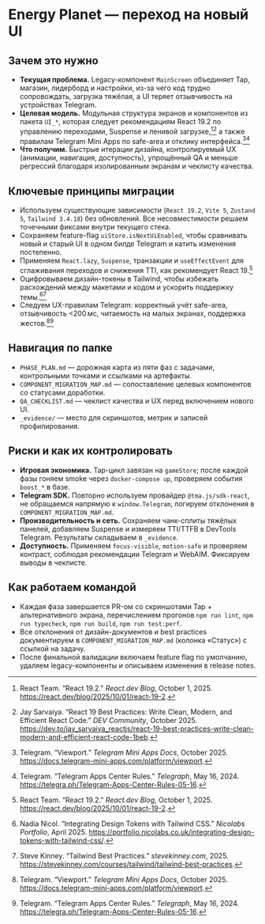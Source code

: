 # Energy Planet — переход на новый UI

## Зачем это нужно
- **Текущая проблема.** Legacy-компонент `MainScreen` объединяет Tap, магазин, лидерборд и настройки, из-за чего код трудно сопровождать, загрузка тяжёлая, а UI теряет отзывчивость на устройствах Telegram.
- **Целевая модель.** Модульная структура экранов и компонентов из пакета `UI_*`, которая следует рекомендациям React 19.2 по управлению переходами, Suspense и ленивой загрузке,[^react192][^react-best] а также правилам Telegram Mini Apps по safe-area и отклику интерфейса.[^telegram-viewport][^telegram-rules]
- **Что получим.** Быстрые итерации дизайна, контролируемый UX (анимации, навигация, доступность), упрощённый QA и меньше регрессий благодаря изолированным экранам и чеклисту качества.

## Ключевые принципы миграции
- Используем существующие зависимости (`React 19.2`, `Vite 5`, `Zustand 5`, `Tailwind 3.4.18`) без обновлений. Все несовместимости решаем точечными фикcами внутри текущего стека.
- Сохраняем feature-flag `uiStore.isNextUiEnabled`, чтобы сравнивать новый и старый UI в одном билде Telegram и катить изменения постепенно.
- Применяем `React.lazy`, `Suspense`, транзакции и `useEffectEvent` для сглаживания переходов и снижения TTI, как рекомендует React 19.[^react192]
- Оцифровываем дизайн-токены в Tailwind, чтобы избежать расхождений между макетами и кодом и ускорить поддержку темы.[^tailwind-tokens][^tailwind-best]
- Следуем UX-правилам Telegram: корректный учёт safe-area, отзывчивость <200 мс, читаемость на малых экранах, поддержка жестов.[^telegram-viewport][^telegram-rules]

## Навигация по папке
- `PHASE_PLAN.md` — дорожная карта из пяти фаз с задачами, контрольными точками и ссылками на артефакты.
- `COMPONENT_MIGRATION_MAP.md` — сопоставление целевых компонентов со статусами доработки.
- `QA_CHECKLIST.md` — чеклист качества и UX перед включением нового UI.
- `_evidence/` — место для скриншотов, метрик и записей профилирования.

## Риски и как их контролировать
- **Игровая экономика.** Tap-цикл завязан на `gameStore`; после каждой фазы гоняем smoke через `docker-compose up`, проверяем события `boost_*` в базе.
- **Telegram SDK.** Повторно используем провайдер `@tma.js/sdk-react`, не обращаемся напрямую к `window.Telegram`, логируем отклонения в `COMPONENT_MIGRATION_MAP.md`.
- **Производительность и сеть.** Сохраняем чанк-сплиты тяжёлых панелей, добавляем Suspense и измеряем TTI/TTFB в DevTools Telegram. Результаты складываем в `_evidence`.
- **Доступность.** Применяем `focus-visible`, `motion-safe` и проверяем контраст, соблюдая рекомендации Telegram и WebAIM. Фиксируем выводы в чеклисте.

## Как работаем командой
- Каждая фаза завершается PR-ом со скриншотами Tap + альтернативного экрана, перечислением прогонов `npm run lint`, `npm run typecheck`, `npm run build`, `npm run test:perf`.
- Все отклонения от дизайн-документов и best practices документируем в `COMPONENT_MIGRATION_MAP.md` (колонка «Статус») с ссылкой на задачу.
- После финальной валидации включаем feature flag по умолчанию, удаляем legacy-компоненты и описываем изменения в release notes.

[^react192]: React Team. “React 19.2.” *React.dev Blog*, October 1, 2025. https://react.dev/blog/2025/10/01/react-19-2.
[^react-best]: Jay Sarvaiya. “React 19 Best Practices: Write Clean, Modern, and Efficient React Code.” *DEV Community*, October 2025. https://dev.to/jay_sarvaiya_reactjs/react-19-best-practices-write-clean-modern-and-efficient-react-code-1beb.
[^tailwind-tokens]: Nadia Nicol. “Integrating Design Tokens with Tailwind CSS.” *Nicolabs Portfolio*, April 2025. https://portfolio.nicolabs.co.uk/integrating-design-tokens-with-tailwind-css/.
[^tailwind-best]: Steve Kinney. “Tailwind Best Practices.” *stevekinney.com*, 2025. https://stevekinney.com/courses/tailwind/tailwind-best-practices.
[^telegram-viewport]: Telegram. “Viewport.” *Telegram Mini Apps Docs*, October 2025. https://docs.telegram-mini-apps.com/platform/viewport.
[^telegram-rules]: Telegram. “Telegram Apps Center Rules.” *Telegraph*, May 16, 2024. https://telegra.ph/Telegram-Apps-Center-Rules-05-16.
